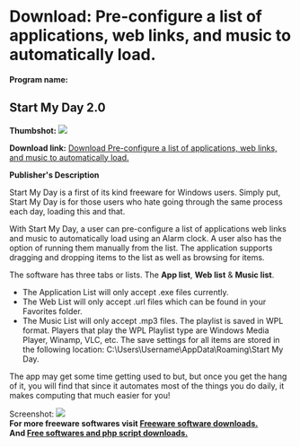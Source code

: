 # Download: Pre-configure a list of applications, web links, and music to automatically load.

**Program name:**

## Start My Day 2.0

  
**Thumbshot:** ![](http://www.freewarefiles.com/screenshot/wc_strtmyday_md.jpg)   
  
**Download link:** [Download Pre-configure a list of applications, web links, and music to automatically load.](http://freesoftwares.boysofts.com/Start-My-Day_program_58692.html)  
  


**Publisher's Description**  
  


Start My Day is a first of its kind freeware for Windows users. Simply put, Start My Day is for those users who hate going through the same process each day, loading this and that. 

With Start My Day, a user can pre-configure a list of applications web links and music to automatically load using an Alarm clock. A user also has the option of running them manually from the list. The application supports dragging and dropping items to the list as well as browsing for items. 

The software has three tabs or lists. The **App list**, **Web list** & **Music list**.

  * The Application List will only accept .exe files currently. 
  * The Web List will only accept .url files which can be found in your Favorites folder. 
  * The Music List will only accept .mp3 files. The playlist is saved in WPL format. Players that play the WPL Playlist type are Windows Media Player, Winamp, VLC, etc. 
The save settings for all items are stored in the following location: C:\Users\Username\AppData\Roaming\Start My Day. 

The app may get some time getting used to but, but once you get the hang of it, you will find that since it automates most of the things you do daily, it makes computing that much easier for you!

  
  
Screenshot: ![](http://www.freewarefiles.com/screenshot/wc_strtmyday.jpg)   
**For more freeware softwares visit [Freeware software downloads.](http://freesoftwares.boysofts.com/)**   
**And [Free softwares and php script downloads.](http://www.boysofts.com/)**
